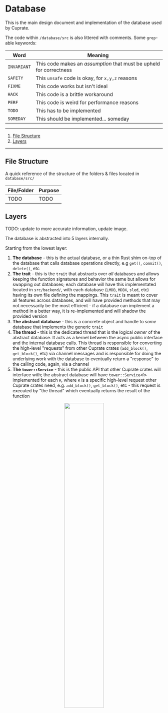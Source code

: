 # Database
This is the main design document and implementation of the database used by Cuprate.

The code within `/database/src` is also littered with comments. Some `grep`-able keywords:

| Word        | Meaning |
|-------------|---------|
| `INVARIANT` | This code makes an _assumption_ that must be upheld for correctness
| `SAFETY`    | This `unsafe` code is okay, for `x,y,z` reasons
| `FIXME`     | This code works but isn't ideal
| `HACK`      | This code is a brittle workaround
| `PERF`      | This code is weird for performance reasons
| `TODO`      | This has to be implemented
| `SOMEDAY`   | This should be implemented... someday

---

1. [File Structure](#file-structure)
2. [Layers](#Layers)

---

## File Structure
A quick reference of the structure of the folders & files located in `database/src/`

| File/Folder    | Purpose |
|----------------|---------|
| TODO           | TODO    |

## Layers
TODO: update to more accurate information, update image.

The database is abstracted into 5 layers internally.

Starting from the lowest layer:
1. **The database** - this is the actual database, or a thin Rust shim on-top of the database that calls database operations directly, e.g `get()`, `commit()`, `delete()`, etc
2. **The trait** - this is the `trait` that abstracts over _all_ databases and allows keeping the function signatures and behavior the same but allows for swapping out databases; each database will have this implementated located in `src/backend/`, with each database (`LMDB`, `MDBX`, `sled`, etc) having its own file defining the mappings. This `trait` is meant to cover all features across databases, and will have provided methods that may not necessarily be the most efficient - if a database can implement a method in a better way, it is re-implemented and will shadow the provided version
3. **The abstract database** - this is a concrete object and handle to _some_ database that implements the generic `trait`
4. **The thread** - this is the dedicated thread that is the logical _owner_ of the abstract database. It acts as a kernel between the async public interface and the internal database calls. This thread is responsible for converting the high-level "requests" from other Cuprate crates (`add_block()`, `get_block()`, etc) via channel messages and is responsible for doing the underlying work with the database to eventually return a "response" to the calling code, again, via a channel
5. **The `tower::Service`** - this is the public API that other Cuprate crates will interface with; the abstract database will have `tower::Service<R>` implemented for each `R`, where `R` is a specific high-level request other Cuprate crates need, e.g. `add_block()`,  `get_block()`, etc - this request is executed by "the thread" which eventually returns the result of the function

<div align="center">
    <img src="https://github.com/hinto-janai/cuprate/assets/101352116/b7d7cbe3-ce55-44ea-92cc-ecde10cf519a" width="50%"/>
</div>
